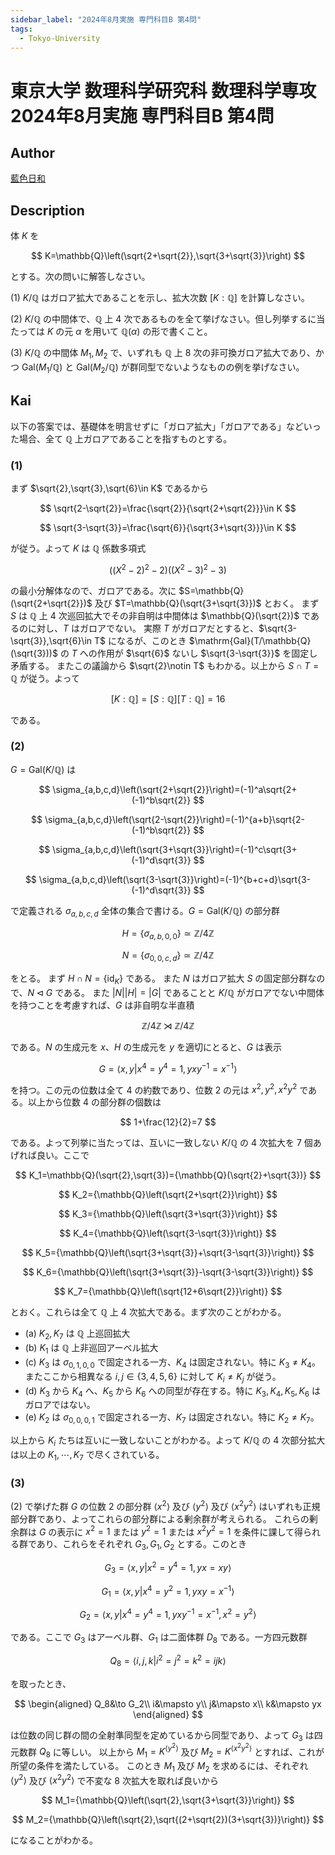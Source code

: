 ```yaml
---
sidebar_label: "2024年8月実施 専門科目B 第4問"
tags:
  - Tokyo-University
---
```

# 東京大学 数理科学研究科 数理科学専攻 2024年8月実施 専門科目B 第4問

## **Author**
[藍色日和](https://mathlog.info/articles/8NhyTodyCA2cQQEYMUWg)

## **Description**
体 $K$ を

$$
K=\mathbb{Q}\left(\sqrt{2+\sqrt{2}},\sqrt{3+\sqrt{3}}\right)
$$

とする。次の問いに解答しなさい。

(1) $K/\mathbb{Q}$ はガロア拡大であることを示し、拡大次数 $[K:\mathbb{Q}]$ を計算しなさい。

(2) $K/\mathbb{Q}$ の中間体で、$\mathbb{Q}$ 上 $4$ 次であるものを全て挙げなさい。但し列挙するに当たっては $K$ の元 $\alpha$ を用いて $\mathbb{Q}(\alpha)$ の形で書くこと。

(3) $K/\mathbb{Q}$ の中間体 $M_1,M_2$ で、いずれも $\mathbb{Q}$ 上 $8$ 次の非可換ガロア拡大であり、かつ $\mathrm{Gal}(M_1/\mathbb{Q})$ と $\mathrm{Gal}(M_2/\mathbb{Q})$ が群同型でないようなものの例を挙げなさい。

## **Kai**
以下の答案では、基礎体を明言せずに「ガロア拡大」「ガロアである」などいった場合、全て $\mathbb{Q}$ 上ガロアであることを指すものとする。


### (1)
まず $\sqrt{2},\sqrt{3},\sqrt{6}\in K$ であるから

$$
\sqrt{2-\sqrt{2}}=\frac{\sqrt{2}}{\sqrt{2+\sqrt{2}}}\in K
$$

$$
\sqrt{3-\sqrt{3}}=\frac{\sqrt{6}}{\sqrt{3+\sqrt{3}}}\in K
$$

が従う。よって $K$ は $\mathbb{Q}$ 係数多項式

$$
((X^2-2)^2-2)((X^2-3)^2-3)
$$

の最小分解体なので、ガロアである。次に $S=\mathbb{Q}(\sqrt{2+\sqrt{2}})$ 及び $T=\mathbb{Q}(\sqrt{3+\sqrt{3}})$ とおく。
まず $S$ は $\mathbb{Q}$ 上 $4$ 次巡回拡大でその非自明は中間体は $\mathbb{Q}(\sqrt{2})$ であるのに対し、$T$ はガロアでない。
実際 $T$ がガロアだとすると、$\sqrt{3-\sqrt{3}},\sqrt{6}\in T$ になるが、このとき $\mathrm{Gal}(T/\mathbb{Q}(\sqrt{3}))$ の $T$ への作用が $\sqrt{6}$ ないし $\sqrt{3-\sqrt{3}}$ を固定し矛盾する。
またこの議論から $\sqrt{2}\notin T$ もわかる。以上から $S\cap T=\mathbb{Q}$ が従う。よって

$$
[K:\mathbb{Q}]=[S:\mathbb{Q}][T:\mathbb{Q}]=16
$$

である。

### (2)
$G=\mathrm{Gal}(K/\mathbb{Q})$ は

$$
\sigma_{a,b,c,d}\left(\sqrt{2+\sqrt{2}}\right)=(-1)^a\sqrt{2+(-1)^b\sqrt{2}}
$$

$$
\sigma_{a,b,c,d}\left(\sqrt{2-\sqrt{2}}\right)=(-1)^{a+b}\sqrt{2-(-1)^b\sqrt{2}}
$$

$$
\sigma_{a,b,c,d}\left(\sqrt{3+\sqrt{3}}\right)=(-1)^c\sqrt{3+(-1)^d\sqrt{3}}
$$

$$
\sigma_{a,b,c,d}\left(\sqrt{3-\sqrt{3}}\right)=(-1)^{b+c+d}\sqrt{3-(-1)^d\sqrt{3}}
$$

で定義される $\sigma_{a,b,c,d}$ 全体の集合で書ける。$G=\mathrm{Gal}(K/\mathbb{Q})$ の部分群

$$
H=\{\sigma_{a,b,0,0}\}\simeq\mathbb{Z}/4\mathbb{Z}
$$

$$
N=\{\sigma_{0,0,c,d}\}\simeq\mathbb{Z}/4\mathbb{Z}
$$

をとる。
まず $H\cap N=\{\mathrm{id}_K\}$ である。
また $N$ はガロア拡大 $S$ の固定部分群なので、$N\triangleleft G$ である。
また $|N||H|=|G|$ であることと $K/\mathbb{Q}$ がガロアでない中間体を持つことを考慮すれば、$G$ は非自明な半直積

$$ 
\mathbb{Z}/4\mathbb{Z}\rtimes \mathbb{Z}/4\mathbb{Z}
$$

である。$N$ の生成元を $x$、$H$ の生成元を $y$ を適切にとると、$G$ は表示

$$
G=\langle x,y|x^4=y^4=1, yxy^{-1}=x^{-1}\rangle
$$

を持つ。この元の位数は全て $4$ の約数であり、位数 $2$ の元は $x^2,y^2,x^2y^2$ である。以上から位数 $4$ の部分群の個数は

$$
1+\frac{12}{2}=7
$$

である。よって列挙に当たっては、互いに一致しない $K/\mathbb{Q}$ の $4$ 次拡大を $7$ 個あげれば良い。ここで

$$
K_1=\mathbb{Q}(\sqrt{2},\sqrt{3})={\mathbb{Q}(\sqrt{2}+\sqrt{3})}
$$

$$
K_2={\mathbb{Q}\left(\sqrt{2+\sqrt{2}}\right)}
$$

$$
K_3={\mathbb{Q}\left(\sqrt{3+\sqrt{3}}\right)}
$$

$$
K_4={\mathbb{Q}\left(\sqrt{3-\sqrt{3}}\right)}
$$

$$
K_5={\mathbb{Q}\left(\sqrt{3+\sqrt{3}}+\sqrt{3-\sqrt{3}}\right)}
$$

$$
K_6={\mathbb{Q}\left(\sqrt{3+\sqrt{3}}-\sqrt{3-\sqrt{3}}\right)}
$$

$$
K_7={\mathbb{Q}\left(\sqrt{12+6\sqrt{2}}\right)}
$$

とおく。これらは全て $\mathbb{Q}$ 上 $4$ 次拡大である。まず次のことがわかる。

- (a) $K_2,K_7$ は $\mathbb{Q}$ 上巡回拡大
- (b) $K_1$ は $\mathbb{Q}$ 上非巡回アーベル拡大
- (c) $K_3$ は $\sigma_{0,1,0,0}$ で固定される一方、$K_4$ は固定されない。特に $K_3\neq K_4$。またここから相異なる $i,j\in \{3,4,5,6\}$ に対して $K_i\neq K_j$ が従う。
- (d) $K_3$ から $K_4$ へ、$K_5$ から $K_6$ への同型が存在する。特に $K_3,K_4,K_5,K_6$ はガロアではない。
- (e) $K_2$ は $\sigma_{0,0,0,1}$ で固定される一方、$K_7$ は固定されない。特に $K_2\neq K_7$。

以上から $K_i$ たちは互いに一致しないことがわかる。よって $K/\mathbb{Q}$ の $4$ 次部分拡大は以上の $K_1,\cdots,K_7$ で尽くされている。

### (3)
(2) で挙げた群 $G$ の位数 $2$ の部分群 $\langle x^2\rangle$ 及び $\langle y^2\rangle$ 及び $\langle x^2y^2 \rangle$ はいずれも正規部分群であり、よってこれらの部分群による剰余群が考えられる。
これらの剰余群は $G$ の表示に $x^2=1$ または $y^2=1$ または $x^2y^2=1$ を条件に課して得られる群であり、これらをそれぞれ $G_3,G_1,G_2$ とする。このとき

$$
G_3=\langle x,y|x^2=y^4=1, yx=xy\rangle
$$

$$
G_1=\langle x,y|x^4=y^2=1, yxy=x^{-1}\rangle
$$

$$
G_2=\langle x,y|x^4=y^4=1,yxy^{-1}=x^{-1},x^2=y^2\rangle
$$

である。ここで $G_3$ はアーベル群、$G_1$ は二面体群 $D_8$ である。一方四元数群

$$
Q_8=\langle i,j,k|i^2=j^2=k^2=ijk\rangle
$$

を取ったとき、

$$
\begin{aligned}
Q_8&\to G_2\\
i&\mapsto y\\
j&\mapsto x\\
k&\mapsto yx
\end{aligned}
$$

は位数の同じ群の間の全射準同型を定めているから同型であり、よって $G_3$ は四元数群 $Q_8$ に等しい。
以上から $M_1=K^{\langle y^2\rangle}$ 及び $M_2=K^{\langle x^2y^2\rangle}$ とすれば、これが所望の条件を満たしている。
このとき $M_1$ 及び $M_2$ を求めるには、それぞれ $\langle y^2\rangle$ 及び $\langle x^2y^2\rangle$ で不変な $8$ 次拡大を取れば良いから

$$
M_1={\mathbb{Q}\left(\sqrt{2},\sqrt{3+\sqrt{3}}\right)}
$$

$$
M_2={\mathbb{Q}\left(\sqrt{2},\sqrt{(2+\sqrt{2})(3+\sqrt{3})}\right)}
$$

になることがわかる。
